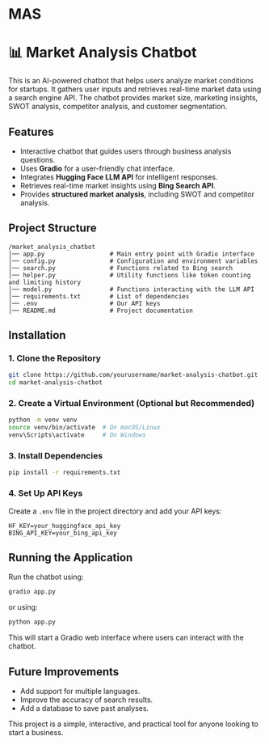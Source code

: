 # MAS
# 📊 Market Analysis Chatbot  

This is an AI-powered chatbot that helps users analyze market conditions for startups. It gathers user inputs and retrieves real-time market data using a search engine API. The chatbot provides market size, marketing insights, SWOT analysis, competitor analysis, and customer segmentation.  

## Features  

- Interactive chatbot that guides users through business analysis questions.  
- Uses **Gradio** for a user-friendly chat interface.  
- Integrates **Hugging Face LLM API** for intelligent responses.  
- Retrieves real-time market insights using **Bing Search API**.  
- Provides **structured market analysis**, including SWOT and competitor analysis.  

## Project Structure  

```
/market_analysis_chatbot
│── app.py                  # Main entry point with Gradio interface
│── config.py               # Configuration and environment variables
│── search.py               # Functions related to Bing search
│── helper.py               # Utility functions like token counting and limiting history
│── model.py                # Functions interacting with the LLM API
│── requirements.txt        # List of dependencies
│── .env                    # Our API keys 
│── README.md               # Project documentation
```

## Installation  

### **1. Clone the Repository**  
```bash
git clone https://github.com/yourusername/market-analysis-chatbot.git
cd market-analysis-chatbot
```

### **2. Create a Virtual Environment (Optional but Recommended)**  
```bash
python -m venv venv
source venv/bin/activate  # On macOS/Linux
venv\Scripts\activate     # On Windows
```

### **3. Install Dependencies**  
```bash
pip install -r requirements.txt
```

### **4. Set Up API Keys**  
Create a `.env` file in the project directory and add your API keys:  

```
HF_KEY=your_huggingface_api_key
BING_API_KEY=your_bing_api_key
```

## Running the Application  

Run the chatbot using:
```bash
gradio app.py
```
or using: 
```bash
python app.py
```

This will start a Gradio web interface where users can interact with the chatbot.  

## Future Improvements  

- Add support for multiple languages.  
- Improve the accuracy of search results.
- Add a database to save past analyses.

This project is a simple, interactive, and practical tool for anyone looking to start a business.
